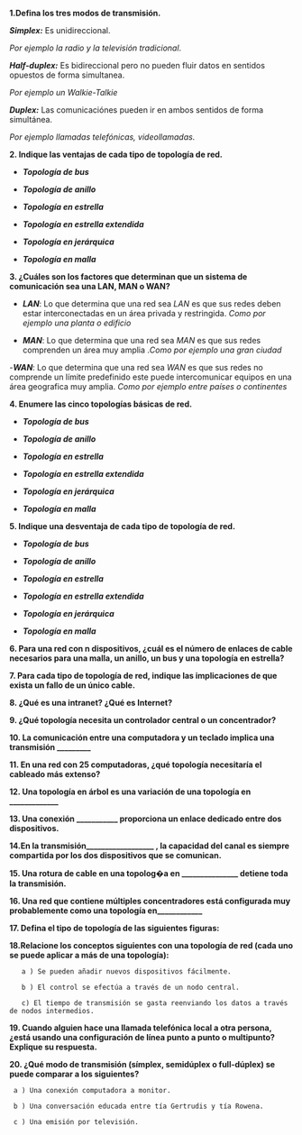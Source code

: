 **1.Defina los tres modos de transmisión.**

***Simplex:*** Es unidireccional. 

*Por ejemplo la radio y la televisión tradicional*.

***Half-duplex:*** Es bidireccional pero no pueden fluir datos en sentidos opuestos de forma simultanea. 

*Por ejemplo un Walkie-Talkie*

***Duplex:*** Las comunicaciónes pueden ir en ambos sentidos de forma simultánea. 

*Por ejemplo llamadas telefónicas, videollamadas.*

**2. Indique las ventajas de cada tipo de topología de red.**

- ***Topología de bus***

- ***Topología de anillo***

- ***Topología en estrella***

- ***Topología en estrella extendida***

- ***Topología en jerárquica***

- ***Topología en malla***



**3. ¿Cuáles son los factores que determinan que un sistema de comunicación sea una LAN, MAN o WAN?**

- ***LAN***: Lo que determina que una red sea *LAN* es que sus redes deben estar interconectadas en un área privada y restringida. *Como por ejemplo una planta o edificio*

- ***MAN***: Lo que determina que una red sea *MAN* es que sus redes comprenden un área muy amplia .*Como por ejemplo una gran ciudad* 

-***WAN***: Lo que determina que una red sea *WAN* es que sus redes no comprende un límite predefinido este puede intercomunicar equipos en una área geografica muy amplia. *Como por ejemplo entre países o continentes*  

**4. Enumere las cinco topologías básicas de red.**

- ***Topología de bus***

- ***Topología de anillo***

- ***Topología en estrella***

- ***Topología en estrella extendida***

- ***Topología en jerárquica***

- ***Topología en malla***

**5. Indique una desventaja de cada tipo de topología de red.**

- ***Topología de bus***

- ***Topología de anillo***

- ***Topología en estrella***

- ***Topología en estrella extendida***

- ***Topología en jerárquica***

- ***Topología en malla***


**6. Para una red con n dispositivos, ¿cuál es el número de enlaces de cable necesarios para una malla, un anillo, un bus y una topología en estrella?**

**7. Para cada tipo de topología de red, indique las implicaciones de que exista un fallo de un único cable.**

**8. ¿Qué es una intranet? ¿Qué es Internet?**

**9. ¿Qué topología necesita un controlador central o un concentrador?**

**10. La comunicación entre una computadora y un teclado implica una transmisión _________**

**11. En una red con 25 computadoras, ¿qué topología necesitaría el cableado más extenso?**

**12. Una topología en árbol es una variación de una topología en _____________**

**13. Una conexión ___________   proporciona un enlace dedicado entre dos dispositivos.**

**14.En la transmisión__________________   , la capacidad del canal es siempre compartida por los dos dispositivos que se comunican.**

**15. Una rotura de cable en una topolog�a en _______________   detiene toda la transmisión.**

**16. Una red que contiene múltiples concentradores está configurada muy probablemente como una topología en____________**

**17. Defina el tipo de topología de las siguientes figuras:**

**18.Relacione los conceptos siguientes con una topología de red (cada uno se puede aplicar a más de una topología):**

       a ) Se pueden añadir nuevos dispositivos fácilmente.

       b ) El control se efectúa a través de un nodo central.

       c) El tiempo de transmisión se gasta reenviando los datos a través de nodos intermedios.

**19. Cuando alguien hace una llamada telefónica local a otra persona, ¿está usando una configuración de línea punto a punto o multipunto? Explique su respuesta.**

**20. ¿Qué modo de transmisión (símplex, semidúplex o full-dúplex) se puede comparar a los siguientes?**

     a ) Una conexión computadora a monitor.

     b ) Una conversación educada entre tía Gertrudis y tía Rowena. 

     c ) Una emisión por televisión.